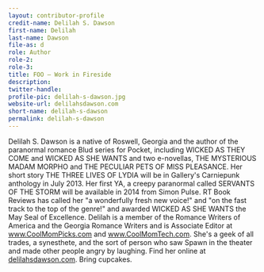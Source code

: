 ```yaml
---
layout: contributor-profile
credit-name: Delilah S. Dawson
first-name: Delilah
last-name: Dawson
file-as: d
role: Author
role-2:
role-3:
title: FOO — Work in Fireside
description: 
twitter-handle:
profile-pic: delilah-s-dawson.jpg
website-url: delilahsdawson.com
short-name: delilah-s-dawson
permalink: delilah-s-dawson
---
```


Delilah S. Dawson is a native of Roswell, Georgia and the author of the paranormal romance Blud series for Pocket, including WICKED AS THEY COME and WICKED AS SHE WANTS and two e-novellas, THE MYSTERIOUS MADAM MORPHO and THE PECULIAR PETS OF MISS PLEASANCE. Her short story THE THREE LIVES OF LYDIA will be in Gallery's Carniepunk anthology in July 2013. Her first YA, a creepy paranormal called SERVANTS OF THE STORM will be available in 2014 from Simon Pulse. RT Book Reviews has called her "a wonderfully fresh new voice!" and "on the fast track to the top of the genre!" and awarded WICKED AS SHE WANTS the May Seal of Excellence. Delilah is a member of the Romance Writers of America and the Georgia Romance Writers and is Associate Editor at www.CoolMomPicks.com and www.CoolMomTech.com. She's a geek of all trades, a synesthete, and the sort of person who saw Spawn in the theater and made other people angry by laughing. Find her online at [delilahsdawson.com](http://www.delilahsdawson.com). Bring cupcakes.
